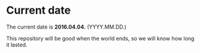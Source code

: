 # Current date

The current date is **2016.04.04.** (YYYY.MM.DD.)

This repository will be good when the world ends, so we will know how long it lasted.
